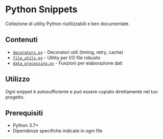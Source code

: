 # Python Snippets

Collezione di utility Python riutilizzabili e ben documentate.

## Contenuti

- [`decorators.py`](decorators.py) - Decoratori utili (timing, retry, cache)
- [`file_utils.py`](file_utils.py) - Utility per I/O file robusto
- [`data_processing.py`](data_processing.py) - Funzioni per elaborazione dati

## Utilizzo

Ogni snippet è autosufficiente e può essere copiato direttamente nel tuo progetto.

## Prerequisiti

- Python 3.7+
- Dipendenze specifiche indicate in ogni file